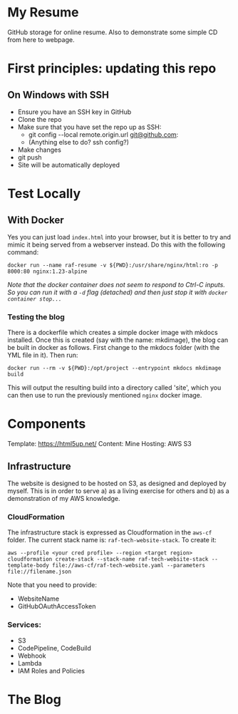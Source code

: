 # My Resume

GitHub storage for online resume. Also to demonstrate some simple CD from here to webpage.

# First principles: updating this repo

## On Windows with SSH

 * Ensure you have an SSH key in GitHub
 * Clone the repo
 * Make sure that you have set the repo up as SSH:
    * git config --local remote.origin.url git@github.com:<RepoName>
    * (Anything else to do? ssh config?)
 * Make changes
 * git push
 * Site will be automatically deployed

# Test Locally

## With Docker

Yes you can just load `index.html` into your browser, but it is better to try and mimic it being served from a webserver instead. Do this with the following command:

`docker run --name raf-resume -v ${PWD}:/usr/share/nginx/html:ro -p 8000:80 nginx:1.23-alpine`

_Note that the docker container does not seem to respond to Ctrl-C inputs. So you can run it with a `-d` flag (detached) and then just stop it with `docker container stop...`_
### Testing the blog

There is a dockerfile which creates a simple docker image with mkdocs installed. Once this is created (say with the name: mkdimage), the blog can be built in docker as follows. First change to the mkdocs folder (with the YML file in it). Then run:

`docker run --rm -v ${PWD}:/opt/project --entrypoint mkdocs mkdimage build`

This will output the resulting build into a directory called 'site', which you can then use to run the previously mentioned `nginx` docker image.

# Components

Template: https://html5up.net/
Content: Mine
Hosting: AWS S3

## Infrastructure

The website is designed to be hosted on S3, as designed and deployed by myself. This is in order to serve a) as a living exercise for others and b) as a demonstration of my AWS knowledge.

### CloudFormation

The infrastructure stack is expressed as Cloudformation in the `aws-cf` folder. The current stack name is: `raf-tech-website-stack`. To create it:

```
aws --profile <your cred profile> --region <target region> cloudformation create-stack --stack-name raf-tech-website-stack --template-body file://aws-cf/raf-tech-website.yaml --parameters file://filename.json
```

Note that you need to provide:
 * WebsiteName
 * GitHubOAuthAccessToken


### Services:

 * S3
 * CodePipeline, CodeBuild
 * Webhook
 * Lambda
 * IAM Roles and Policies

# The Blog
